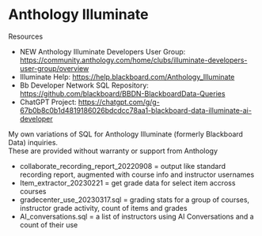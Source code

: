 # Anthology Illuminate
Resources</br>
- NEW Anthology Illuminate Developers User Group: https://community.anthology.com/home/clubs/illuminate-developers-user-group/overview
- Illuminate Help: https://help.blackboard.com/Anthology_Illuminate
- Bb Developer Network SQL Repository: https://github.com/blackboard/BBDN-BlackboardData-Queries
- ChatGPT Project: https://chatgpt.com/g/g-67b0b8c0b1d4819186026bdcdcc78aa1-blackboard-data-illuminate-ai-developer


My own variations of SQL for Anthology Illuminate (formerly Blackboard Data) inquiries.</br>
These are provided without warranty or support from Anthology

 - collaborate_recording_report_20220908 = output like standard recording report, augmented with course info and instructor usernames</br>
 - Item_extractor_20230221 = get grade data for select item accross courses
 - gradecenter_use_20230317.sql = grading stats for a group of courses, instructor grade activity, count of items and grades
 - AI_conversations.sql = a list of instructors using AI Conversations and a count of their use
